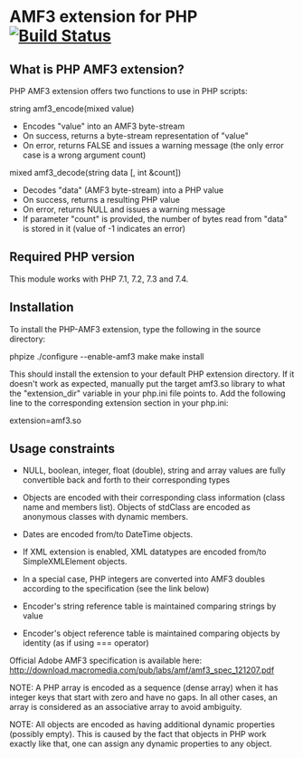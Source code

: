 AMF3 extension for PHP [![Build Status](https://travis-ci.org/rraptorr/php-amf3.svg?branch=php7)](https://travis-ci.org/rraptorr/php-amf3)
======================

What is PHP AMF3 extension?
---------------------------

PHP AMF3 extension offers two functions to use in PHP scripts:

string amf3_encode(mixed value)

- Encodes "value" into an AMF3 byte-stream
- On success, returns a byte-stream representation of "value"
- On error, returns FALSE and issues a warning message
  (the only error case is a wrong argument count)

mixed amf3_decode(string data [, int &count])

- Decodes "data" (AMF3 byte-stream) into a PHP value
- On success, returns a resulting PHP value
- On error, returns NULL and issues a warning message
- If parameter "count" is provided, the number of bytes read from "data" is stored
  in it (value of -1 indicates an error)


Required PHP version
--------------------

This module works with PHP 7.1, 7.2, 7.3 and 7.4.

Installation
------------

To install the PHP-AMF3 extension, type the following in the source directory:

phpize
./configure --enable-amf3
make
make install

This should install the extension to your default PHP extension directory.
If it doesn't work as expected, manually put the target amf3.so library to
what the "extension_dir" variable in your php.ini file points to.
Add the following line to the corresponding extension section in your php.ini:

extension=amf3.so


Usage constraints
-----------------

- NULL, boolean, integer, float (double), string and array values are
  fully convertible back and forth to their corresponding types

- Objects are encoded with their corresponding class information
  (class name and members list). Objects of stdClass are encoded as
  anonymous classes with dynamic members.
- Dates are encoded from/to DateTime objects.
- If XML extension is enabled, XML datatypes are encoded from/to
  SimpleXMLElement objects.
- In a special case, PHP integers are converted into AMF3 doubles according
  to the specification (see the link below)
- Encoder's string reference table is maintained comparing strings by value
- Encoder's object reference table is maintained comparing objects by
  identity (as if using === operator)

Official Adobe AMF3 specification is available here:
http://download.macromedia.com/pub/labs/amf/amf3_spec_121207.pdf

NOTE: A PHP array is encoded as a sequence (dense array) when it has integer keys
that start with zero and have no gaps. In all other cases, an array is considered
as an associative array to avoid ambiguity.

NOTE: All objects are encoded as having additional dynamic properties
(possibly empty). This is caused by the fact that objects in PHP work
exactly like that, one can assign any dynamic properties to any
object.
